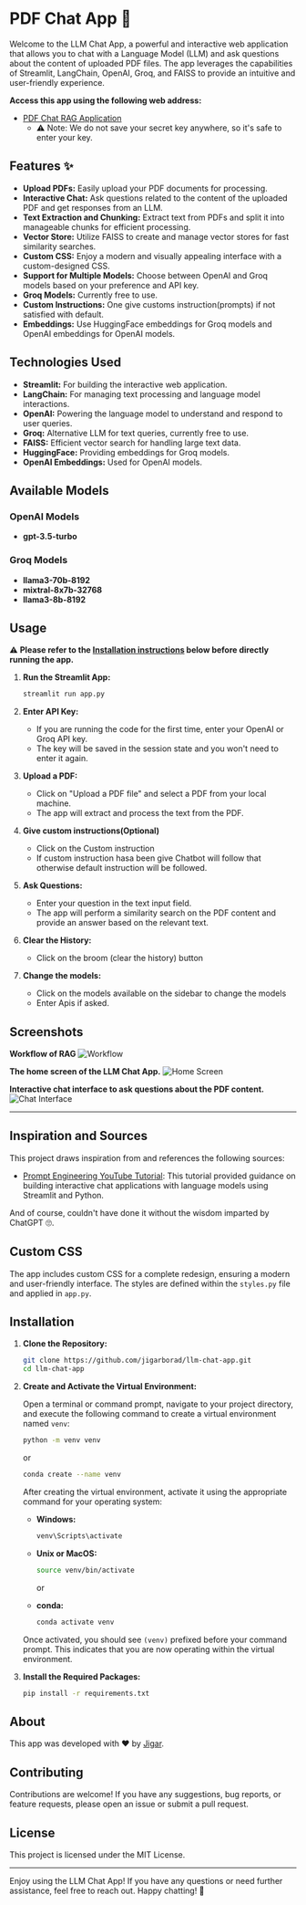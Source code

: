# PDF Chat App 🤖

Welcome to the LLM Chat App, a powerful and interactive web application that allows you to chat with a Language Model (LLM) and ask questions about the content of uploaded PDF files. The app leverages the capabilities of Streamlit, LangChain, OpenAI, Groq, and FAISS to provide an intuitive and user-friendly experience.

**Access this app using the following web address:**
- [PDF Chat RAG Application](https://llmchatrag.streamlit.app/)
    - ⚠️ Note: We do not save your secret key anywhere, so it's safe to enter your key.

## Features ✨

- **Upload PDFs:** Easily upload your PDF documents for processing.
- **Interactive Chat:** Ask questions related to the content of the uploaded PDF and get responses from an LLM.
- **Text Extraction and Chunking:** Extract text from PDFs and split it into manageable chunks for efficient processing.
- **Vector Store:** Utilize FAISS to create and manage vector stores for fast similarity searches.
- **Custom CSS:** Enjoy a modern and visually appealing interface with a custom-designed CSS.
- **Support for Multiple Models:** Choose between OpenAI and Groq models based on your preference and API key.
- **Groq Models:** Currently free to use.
- **Custom Instructions:** One give customs instruction(prompts) if not satisfied with default.
- **Embeddings:** Use HuggingFace embeddings for Groq models and OpenAI embeddings for OpenAI models.

## Technologies Used

- **Streamlit:** For building the interactive web application.
- **LangChain:** For managing text processing and language model interactions.
- **OpenAI:** Powering the language model to understand and respond to user queries.
- **Groq:** Alternative LLM for text queries, currently free to use.
- **FAISS:** Efficient vector search for handling large text data.
- **HuggingFace:** Providing embeddings for Groq models.
- **OpenAI Embeddings:** Used for OpenAI models.

## Available Models

### OpenAI Models
- **gpt-3.5-turbo**

### Groq Models
- **llama3-70b-8192**
- **mixtral-8x7b-32768**
- **llama3-8b-8192**

## Usage
⚠️ **Please refer to the [Installation instructions](#installation) below before directly running the app.**
1. **Run the Streamlit App:**
   ```sh
   streamlit run app.py
   ```
2. **Enter API Key:**
    - If you are running the code for the first time, enter your OpenAI or Groq API key.
    - The key will be saved in the session state and you won't need to enter it again.

3. **Upload a PDF:**
   - Click on "Upload a PDF file" and select a PDF from your local machine.
   - The app will extract and process the text from the PDF.

4. **Give custom instructions(Optional)**
   - Click on the Custom instruction
   - If custom instruction hasa been give Chatbot will follow that otherwise default instruction will be followed.

5. **Ask Questions:**
   - Enter your question in the text input field.
   - The app will perform a similarity search on the PDF content and provide an answer based on the relevant text.

6. **Clear the History:**
    - Click on the broom (clear the history) button

7. **Change the models:**
    - Click on the models available on the sidebar to change the models
    - Enter Apis if asked.

## Screenshots
**Workflow of RAG**
![Workflow](images/how_this_works.png)

**The home screen of the LLM Chat App.**
![Home Screen](images/home_screen.png)

**Interactive chat interface to ask questions about the PDF content.**
![Chat Interface](images/chat_interface.png)



---

## Inspiration and Sources

This project draws inspiration from and references the following sources:
- [Prompt Engineering YouTube Tutorial](https://www.youtube.com/watch?v=RIWbalZ7sTo&t=509s&ab_channel=PromptEngineering): This tutorial provided guidance on building interactive chat applications with language models using Streamlit and Python.

And of course, couldn't have done it without the wisdom imparted by ChatGPT 🙄.

## Custom CSS

The app includes custom CSS for a complete redesign, ensuring a modern and user-friendly interface. The styles are defined within the `styles.py` file and applied in `app.py`.

## Installation

1. **Clone the Repository:**
   ```sh
   git clone https://github.com/jigarborad/llm-chat-app.git
   cd llm-chat-app
   ```
2. **Create and Activate the Virtual Environment:**

    Open a terminal or command prompt, navigate to your project directory, and execute the following command to create a virtual environment named `venv`:

    ```bash
    python -m venv venv
    ```

    or

    ```bash
    conda create --name venv
    ```

    After creating the virtual environment, activate it using the appropriate command for your operating system:

    - **Windows:**
        ```bash
        venv\Scripts\activate
        ```

    - **Unix or MacOS:**
        ```bash
        source venv/bin/activate
        ```

        or 

    - **conda:**
        ```bash
        conda activate venv
        ```

    Once activated, you should see `(venv)` prefixed before your command prompt. This indicates that you are now operating within the virtual environment.

3. **Install the Required Packages:**
   ```sh
   pip install -r requirements.txt
   ```

## About

This app was developed with ❤️ by [Jigar](https://github.com/jigarborad).

## Contributing

Contributions are welcome! If you have any suggestions, bug reports, or feature requests, please open an issue or submit a pull request.

## License

This project is licensed under the MIT License.

---

Enjoy using the LLM Chat App! If you have any questions or need further assistance, feel free to reach out. Happy chatting! 🤖
